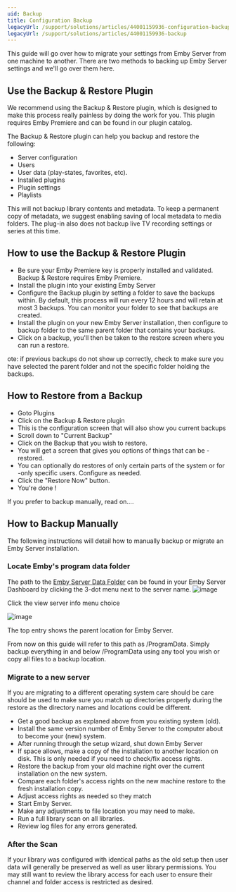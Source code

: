 ```yaml
---
uid: Backup
title: Configuration Backup
legacyUrl: /support/solutions/articles/44001159936-configuration-backup
legacyUrl: /support/solutions/articles/44001159936-backup
---
```


This guide will go over how to migrate your settings from Emby Server from one machine to another. There are two methods to backing up Emby Server settings and we'll go over them here.

## Use the Backup & Restore Plugin

We recommend using the Backup & Restore plugin, which is designed to make this process really painless by doing the work for you. This plugin requires Emby Premiere and can be found in our plugin catalog.

The Backup & Restore plugin can help you backup and restore the following:

* Server configuration
* Users
* User data (play-states, favorites, etc).
* Installed plugins
* Plugin settings
* Playlists

This will not backup library contents and metadata. To keep a permanent copy of metadata, we suggest enabling saving of local metadata to media folders.  The plug-in also does not backup live TV recording settings or series at this time.

## How to use the Backup & Restore Plugin
* Be sure your Emby Premiere key is properly installed and validated.  Backup & Restore requires Emby Premiere.
* Install the plugin into your existing Emby Server
* Configure the Backup plugin by setting a folder to save the backups within.
By default, this process will run every 12 hours and will retain at most 3 backups. You can monitor your folder to see that backups are created.
* Install the plugin on your new Emby Server installation, then configure to backup folder to the same parent folder that contains your backups.
* Click on a backup, you'll then be taken to the restore screen where you can run a restore.

ote: if previous backups do not show up correctly, check to make sure you have selected the parent folder and not the specific folder holding the backups.

## How to Restore from a Backup
- Goto Plugins
- Click on the Backup & Restore plugin
- This is the configuration screen that will also show you current backups
- Scroll down to "Current Backup"
- Click on the Backup that you wish to restore.
- You will get a screen that gives you options of things that can be - restored.
- You can optionally do restores of only certain parts of the system or for  -only specific users.  Configure as needed.
- Click the "Restore Now" button.
- You're done !

If you prefer to backup manually, read on....

## How to Backup Manually

The following instructions will detail how to manually backup or migrate an Emby Server installation.

### Locate Emby's program data folder

The path to the [Emby Server Data Folder](Server-Data-Folder.md) can be found in your Emby Server Dashboard by clicking the 3-dot menu next to the server name.
![image](https://github.com/EmbySupport/Emby.Docs/assets/10695413/869368a5-6154-41f0-afe3-cfb8afc1b27f)

Click the view server info menu choice

![image](https://github.com/EmbySupport/Emby.Docs/assets/10695413/a5f23826-d1d0-4901-8fbf-ebbd667234a8)

The top entry shows the parent location for Emby Server.

From now on this guide will refer to this path as /ProgramData.
Simply backup everything in and below /ProgramData using any tool you wish or copy all files to a backup location.

### Migrate to a new server

If you are migrating to a different operating system care should be care should be used to make sure you match up directories properly during the restore as the directory names and locations could be different.

 - Get a good backup as explaned above from you existing system (old).
 - Install the same version number of Emby Server to the computer about to become your (new) system.
 - After running through the setup wizard, shut down Emby Server
 - If space allows, make a copy of the installation to another location on disk. This is only needed if you need to check/fix access rights.
 - Restore the backup from your old machine right over the current installation on the new system.
 - Compare each folder's access rights on the new machine restore to the fresh installation copy.
 - Adjust access rights as needed so they match
 - Start Emby Server.
 - Make any adjustments to file location you may need to make.
 - Run a full library scan on all libraries.
 - Review log files for any errors generated.

### After the Scan

If your library was configured with identical paths as the old setup then user data will generally be preserved as well as user library permissions. You may still want to review the library access for each user to ensure their channel and folder access is restricted as desired.
